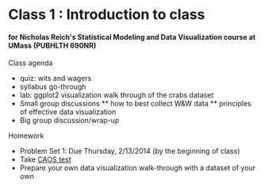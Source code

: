Class 1 : Introduction to class
========
#### for Nicholas Reich's Statistical Modeling and Data Visualization course at UMass (PUBHLTH 690NR)


Class agenda
* quiz: wits and wagers
* syllabus go-through
* lab: ggplot2 visualization walk through of the crabs dataset
* Small group discussions
  ** how to best collect W&W data
  ** principles of effective data visualization
* Big group discussion/wrap-up

Homework
* Problem Set 1: Due Thursday, 2/13/2014 (by the beginning of class)
* Take [CAOS test](https://apps3.cehd.umn.edu/artist/user/scale_select.html)
* Prepare your own data visualization walk-through with a dataset of your own